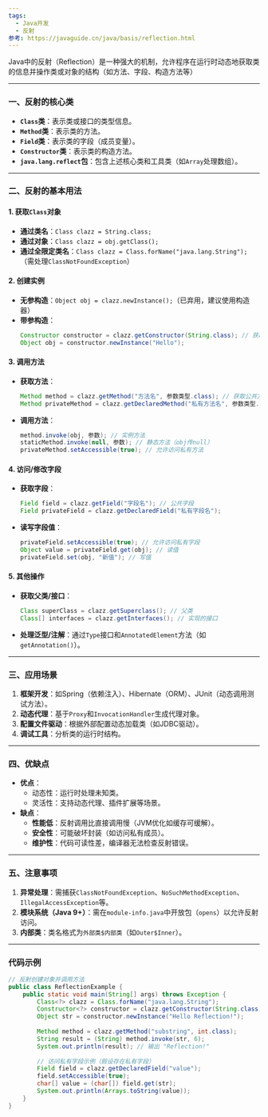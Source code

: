 ```yaml
---
tags:
  - Java开发
  - 反射
参考: https://javaguide.cn/java/basis/reflection.html
---
```

Java中的反射（Reflection）是一种强大的机制，允许程序在运行时动态地获取类的信息并操作类或对象的结构（如方法、字段、构造方法等）

---

### **一、反射的核心类**
- **`Class`类**：表示类或接口的类型信息。
- **`Method`类**：表示类的方法。
- **`Field`类**：表示类的字段（成员变量）。
- **`Constructor`类**：表示类的构造方法。
- **`java.lang.reflect`包**：包含上述核心类和工具类（如`Array`处理数组）。

---

### **二、反射的基本用法**

#### **1. 获取`Class`对象**
- **通过类名**：`Class clazz = String.class;`
- **通过对象**：`Class clazz = obj.getClass();`
- **通过全限定类名**：`Class clazz = Class.forName("java.lang.String");`（需处理`ClassNotFoundException`）

#### **2. 创建实例**
- **无参构造**：`Object obj = clazz.newInstance();`（已弃用，建议使用构造器）
- **带参构造**：
  ```java
  Constructor constructor = clazz.getConstructor(String.class); // 获取公共构造方法
  Object obj = constructor.newInstance("Hello");
  ```

#### **3. 调用方法**
- **获取方法**：
  ```java
  Method method = clazz.getMethod("方法名", 参数类型.class); // 获取公共方法（包括继承的）
  Method privateMethod = clazz.getDeclaredMethod("私有方法名", 参数类型.class); // 获取私有方法
  ```
- **调用方法**：
  ```java
  method.invoke(obj, 参数); // 实例方法
  staticMethod.invoke(null, 参数); // 静态方法（obj传null）
  privateMethod.setAccessible(true); // 允许访问私有方法
  ```

#### **4. 访问/修改字段**
- **获取字段**：
  ```java
  Field field = clazz.getField("字段名"); // 公共字段
  Field privateField = clazz.getDeclaredField("私有字段名");
  ```
- **读写字段值**：
  ```java
  privateField.setAccessible(true); // 允许访问私有字段
  Object value = privateField.get(obj); // 读值
  privateField.set(obj, "新值"); // 写值
  ```

#### **5. 其他操作**
- **获取父类/接口**：
  ```java
  Class superClass = clazz.getSuperclass(); // 父类
  Class[] interfaces = clazz.getInterfaces(); // 实现的接口
  ```
- **处理泛型/注解**：通过`Type`接口和`AnnotatedElement`方法（如`getAnnotation()`）。

---

### **三、应用场景**
1. **框架开发**：如Spring（依赖注入）、Hibernate（ORM）、JUnit（动态调用测试方法）。
2. **动态代理**：基于`Proxy`和`InvocationHandler`生成代理对象。
3. **配置文件驱动**：根据外部配置动态加载类（如JDBC驱动）。
4. **调试工具**：分析类的运行时结构。

---

### **四、优缺点**
- **优点**：
  - 动态性：运行时处理未知类。
  - 灵活性：支持动态代理、插件扩展等场景。
- **缺点**：
  - **性能低**：反射调用比直接调用慢（JVM优化如缓存可缓解）。
  - **安全性**：可能破坏封装（如访问私有成员）。
  - **维护性**：代码可读性差，编译器无法检查反射错误。

---

### **五、注意事项**
1. **异常处理**：需捕获`ClassNotFoundException`、`NoSuchMethodException`、`IllegalAccessException`等。
2. **模块系统（Java 9+）**：需在`module-info.java`中开放包（`opens`）以允许反射访问。
3. **内部类**：类名格式为`外部类$内部类`（如`Outer$Inner`）。

---

### **代码示例**
```java
// 反射创建对象并调用方法
public class ReflectionExample {
    public static void main(String[] args) throws Exception {
        Class<?> clazz = Class.forName("java.lang.String");
        Constructor<?> constructor = clazz.getConstructor(String.class);
        Object str = constructor.newInstance("Hello Reflection!");
        
        Method method = clazz.getMethod("substring", int.class);
        String result = (String) method.invoke(str, 6);
        System.out.println(result); // 输出 "Reflection!"
        
        // 访问私有字段示例（假设存在私有字段）
        Field field = clazz.getDeclaredField("value");
        field.setAccessible(true);
        char[] value = (char[]) field.get(str);
        System.out.println(Arrays.toString(value));
    }
}
```
